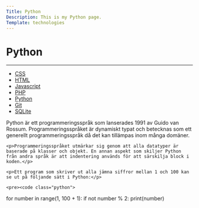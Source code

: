 ```yaml
---
Title: Python
Description: This is my Python page.
Template: technologies
---
```


# Python
----------------------------------

<div class="grid-2">
  <div class="sidebar">
    <ul>
        <li><a href="css">CSS</a></li>
        <li><a href="html">HTML</a></li>
        <li><a href="javascript">Javascript</a></li>
        <li><a href="php">PHP</a></li>
        <li><a href="python">Python</a></li>
        <li><a href="git">Git</a></li>
        <li><a href="sqlite">SQLite</a></li>
    </ul>
  </div>

  <div class="single">
    <p>Python är ett programmeringsspråk som lanserades 1991 av Guido van Rossum. Programmeringsspråket är dynamiskt typat och betecknas som ett generellt programmeringsspråk då det kan tillämpas inom många domäner.</p>

    <p>Programmeringsspråket utmärkar sig genom att alla datatyper är baserade på klasser och objekt. En annan aspekt som skiljer Python från andra språk är att indentering används för att särskilja block i koden.</p>

    <p>Ett program som skriver ut alla jämna siffror mellan 1 och 100 kan se ut på följande sätt i Python:</p>

    <pre><code class="python">
for number in range(1, 100 + 1):
    if not number % 2:
        print(number)
    </code></pre>
  </div>
</div>
